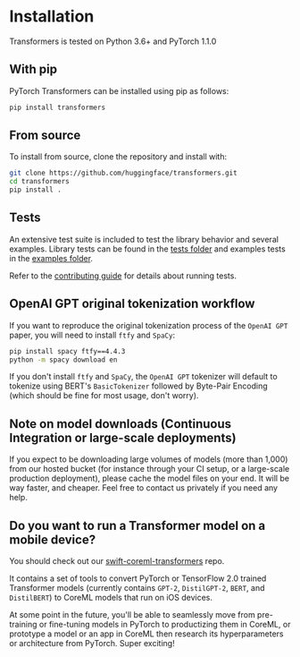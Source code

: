 # Installation

Transformers is tested on Python 3.6+ and PyTorch 1.1.0

## With pip

PyTorch Transformers can be installed using pip as follows:

``` bash
pip install transformers
```

## From source

To install from source, clone the repository and install with:

``` bash
git clone https://github.com/huggingface/transformers.git
cd transformers
pip install .
```

## Tests

An extensive test suite is included to test the library behavior and several examples. Library tests can be found in the [tests folder](https://github.com/huggingface/transformers/tree/master/tests) and examples tests in the [examples folder](https://github.com/huggingface/transformers/tree/master/examples).

Refer to the [contributing guide](https://github.com/huggingface/transformers/blob/master/CONTRIBUTING.md#tests) for details about running tests.

## OpenAI GPT original tokenization workflow

If you want to reproduce the original tokenization process of the `OpenAI GPT` paper, you will need to install `ftfy` and `SpaCy`:

``` bash
pip install spacy ftfy==4.4.3
python -m spacy download en
```

If you don't install `ftfy` and `SpaCy`, the `OpenAI GPT` tokenizer will default to tokenize using BERT's `BasicTokenizer` followed by Byte-Pair Encoding (which should be fine for most usage, don't worry).

## Note on model downloads (Continuous Integration or large-scale deployments)

If you expect to be downloading large volumes of models (more than 1,000) from our hosted bucket (for instance through your CI setup, or a large-scale production deployment), please cache the model files on your end. It will be way faster, and cheaper. Feel free to contact us privately if you need any help.

## Do you want to run a Transformer model on a mobile device?

You should check out our [swift-coreml-transformers](https://github.com/huggingface/swift-coreml-transformers) repo.

It contains a set of tools to convert PyTorch or TensorFlow 2.0 trained Transformer models (currently contains `GPT-2`, `DistilGPT-2`, `BERT`, and `DistilBERT`) to CoreML models that run on iOS devices.

At some point in the future, you'll be able to seamlessly move from pre-training or fine-tuning models in PyTorch to productizing them in CoreML,
or prototype a model or an app in CoreML then research its hyperparameters or architecture from PyTorch. Super exciting!
